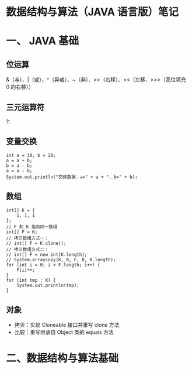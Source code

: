 # 数据结构与算法（JAVA 语言版）笔记

# 一、 JAVA 基础
## 位运算
&（与）、|（或）、^（异或）、~（非）、>>（右移）、<<（左移、>>>（高位填充 0 的右移））

## 三元运算符
?:

## 变量交换
```
int a = 10, b = 20;
a = a + b;
b = a - b;
a = a - b;
System.out.println("交换数据：a=" + a + ", b=" + b);
```

## 数组
```
int[] K = {
    1, 1, 1
};
// F 和 K 指向同一数组
int[] F = K;
// 拷贝数组方式一：
// int[] F = K.clone();
// 拷贝数组方式二：
// int[] F = new int[K.length];
// System.arraycopy(K, 0, F, 0, K.length);
for (int i = 0; i < F.length; i++) {
    F[i]++;
}
for (int tmp : K) {
    System.out.println(tmp);
}
```

## 对象
- 拷贝：实现 Cloneable 接口并重写 clone 方法
- 比较：重写继承自 Object 类的 equals 方法


# 二、数据结构与算法基础






